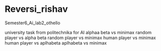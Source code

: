 # Reversi_rishav
Semester6_Ai_lab2_othello

university task from politechnika for AI alphaa beta vs minimax 
random player vs alpha beta
random player vs minimax
human player vs minimax
human player vs aplhabeta
aplhabeta vs minimax

